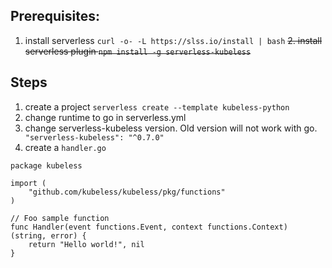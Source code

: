 ## Prerequisites:
1. install serverless `curl -o- -L https://slss.io/install | bash`
~~2. install serverless plugin `npm install -g serverless-kubeless`~~

## Steps
1. create a project
    `serverless create --template kubeless-python`
2. change runtime to go in serverless.yml 
3. change serverless-kubeless version. Old version will not work with go.
   ` "serverless-kubeless": "^0.7.0"`
3. create a `handler.go`
```
package kubeless

import (
	"github.com/kubeless/kubeless/pkg/functions"
)

// Foo sample function
func Handler(event functions.Event, context functions.Context) (string, error) {
	return "Hello world!", nil
}
```




